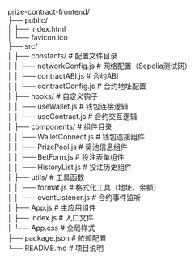 prize-contract-frontend/  
├── public/  
│   ├── index.html  
│   └── favicon.ico  
├── src/  
│   ├── constants/          # 配置文件目录  
│   │   ├── networkConfig.js # 网络配置（Sepolia测试网）  
│   │   ├── contractABI.js   # 合约ABI  
│   │   └── contractConfig.js # 合约地址配置  
│   ├── hooks/              # 自定义钩子  
│   │   ├── useWallet.js     # 钱包连接逻辑  
│   │   └── useContract.js   # 合约交互逻辑  
│   ├── components/         # 组件目录  
│   │   ├── WalletConnect.js # 钱包连接组件  
│   │   ├── PrizePool.js     # 奖池信息组件  
│   │   ├── BetForm.js       # 投注表单组件  
│   │   └── HistoryList.js   # 投注历史组件  
│   ├── utils/              # 工具函数  
│   │   ├── format.js        # 格式化工具（地址、金额）  
│   │   └── eventListener.js # 合约事件监听  
│   ├── App.js              # 主应用组件  
│   ├── index.js            # 入口文件  
│   └── App.css             # 全局样式  
├── package.json            # 依赖配置  
└── README.md               # 项目说明  